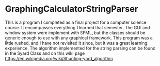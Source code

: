 # GraphingCalculatorStringParser
This is a program I completed as a final project for a computer science course. 
It encompasses everything I learned that semester. 
The GUI and window system were implement with SFML,
but the classes should be generic enough to use with any graphical framework.
This program was a little rushed, and I have not revisited it since, but it was a great learning experience.
The algorithm implemented for the string parsing can be found in the Syard Class and on this wiki page https://en.wikipedia.org/wiki/Shunting-yard_algorithm
